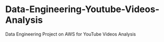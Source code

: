 # Data-Engineering-Youtube-Videos-Analysis
Data Engineering Project on AWS for YouTube Videos Analysis

